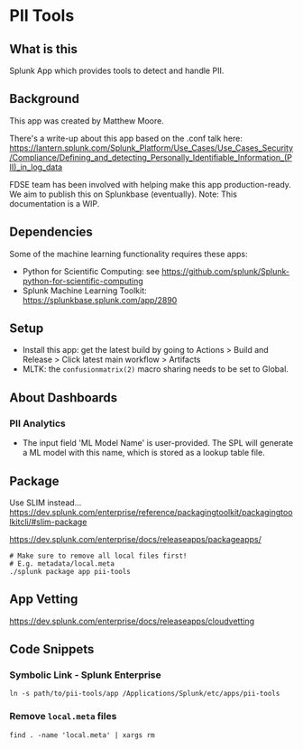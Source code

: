 # PII Tools
## What is this
Splunk App which provides tools to detect and handle PII.

## Background
This app was created by Matthew Moore.

There's a write-up about this app based on the .conf talk here: https://lantern.splunk.com/Splunk_Platform/Use_Cases/Use_Cases_Security/Compliance/Defining_and_detecting_Personally_Identifiable_Information_(PII)_in_log_data

FDSE team has been involved with helping make this app production-ready.
We aim to publish this on Splunkbase (eventually).
Note: This documentation is a WIP.

## Dependencies
Some of the machine learning functionality requires these apps:
- Python for Scientific Computing: see https://github.com/splunk/Splunk-python-for-scientific-computing
- Splunk Machine Learning Toolkit: https://splunkbase.splunk.com/app/2890

## Setup
- Install this app: get the latest build by going to Actions > Build and Release > Click latest main workflow > Artifacts
- MLTK: the `confusionmatrix(2)` macro sharing needs to be set to Global.
## About Dashboards
### PII Analytics
- The input field 'ML Model Name' is user-provided. The SPL will generate a ML model with this name, which is stored as a lookup table file.
## Package

Use SLIM instead...
https://dev.splunk.com/enterprise/reference/packagingtoolkit/packagingtoolkitcli/#slim-package

https://dev.splunk.com/enterprise/docs/releaseapps/packageapps/
```
# Make sure to remove all local files first!
# E.g. metadata/local.meta
./splunk package app pii-tools
```

## App Vetting
https://dev.splunk.com/enterprise/docs/releaseapps/cloudvetting

## Code Snippets
### Symbolic Link - Splunk Enterprise
```
ln -s path/to/pii-tools/app /Applications/Splunk/etc/apps/pii-tools
```
### Remove `local.meta` files
```
find . -name 'local.meta' | xargs rm
```
